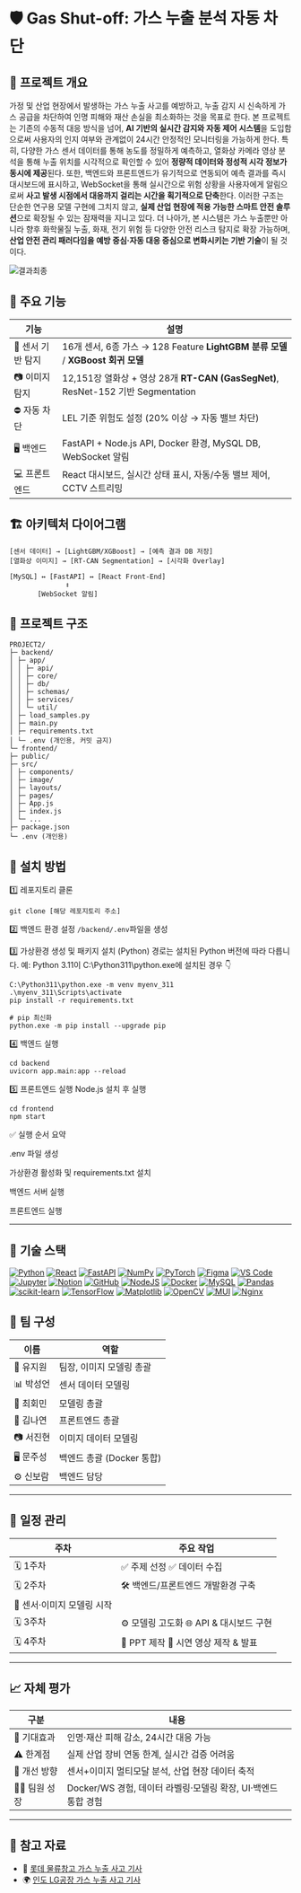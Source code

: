 <!-- README.md1 -->
# **🛡️** Gas Shut-off: 가스 누출 분석 자동 차단

## 📌 프로젝트 개요

가정 및 산업 현장에서 발생하는 가스 누출 사고를 예방하고, 누출 감지 시 신속하게 가스 공급을 차단하여 인명 피해와 재산 손실을 최소화하는 것을 목표로 한다.
본 프로젝트는 기존의 수동적 대응 방식을 넘어, **AI 기반의 실시간 감지와 자동 제어 시스템**을 도입함으로써 사용자의 인지 여부와 관계없이 24시간 안정적인 모니터링을 가능하게 한다. 특히, 다양한 가스 센서 데이터를 통해 농도를 정밀하게 예측하고, 열화상 카메라 영상 분석을 통해 누출 위치를 시각적으로 확인할 수 있어 **정량적 데이터와 정성적 시각 정보가 동시에 제공**된다.
또한, 백엔드와 프론트엔드가 유기적으로 연동되어 예측 결과를 즉시 대시보드에 표시하고, WebSocket을 통해 실시간으로 위험 상황을 사용자에게 알림으로써 **사고 발생 시점에서 대응까지 걸리는 시간을 획기적으로 단축**한다. 이러한 구조는 단순한 연구용 모델 구현에 그치지 않고, **실제 산업 현장에 적용 가능한 스마트 안전 솔루션**으로 확장될 수 있는 잠재력을 지니고 있다.
더 나아가, 본 시스템은 가스 누출뿐만 아니라 향후 화학물질 누출, 화재, 전기 위험 등 다양한 안전 리스크 탐지로 확장 가능하며, **산업 안전 관리 패러다임을 예방 중심·자동 대응 중심으로 변화시키는 기반 기술**이 될 것이다.

![결과최종](https://github.com/user-attachments/assets/4574edfe-6fa6-49e8-90df-866d0949d565)  

## **🚀 주요 기능**

| 기능 | 설명 |
| --- | --- |
| 🔬 센서 기반 탐지 | 16개 센서, 6종 가스 → 128 Feature  **LightGBM 분류 모델** / **XGBoost 회귀 모델** |
| 📷 이미지 탐지 | 12,151장 열화상 + 영상 28개  **RT-CAN (GasSegNet)**, ResNet-152 기반 Segmentation |
| ⛔ 자동 차단 | LEL 기준 위험도 설정 (20% 이상 → 자동 밸브 차단) |
| 🖥 백엔드 | FastAPI + Node.js API, Docker 환경, MySQL DB, WebSocket 알림 |
| 💻 프론트엔드 | React 대시보드, 실시간 상태 표시, 자동/수동 밸브 제어, CCTV 스트리밍 |  

## 🏗 아키텍처 다이어그램

```
[센서 데이터] → [LightGBM/XGBoost] → [예측 결과 DB 저장]
[열화상 이미지] → [RT-CAN Segmentation] → [시각화 Overlay]

[MySQL] ↔ [FastAPI] ↔ [React Front-End]
              ↕
       [WebSocket 알림]

```

## 📁 프로젝트 구조

```
PROJECT2/
├─ backend/
│ ├─ app/
│ │ ├─ api/
│ │ ├─ core/
│ │ ├─ db/
│ │ ├─ schemas/
│ │ ├─ services/
│ │ └─ util/
│ ├─ load_samples.py
│ ├─ main.py
│ ├─ requirements.txt
│ └─ .env (개인용, 커밋 금지)
└─ frontend/
├─ public/
├─ src/
│ ├─ components/
│ ├─ image/
│ ├─ layouts/
│ ├─ pages/
│ ├─ App.js
│ ├─ index.js
│ └─ ...
├─ package.json
└─ .env (개인용)
```

## 🚀 설치 방법
1️⃣ 레포지토리 클론
```
git clone [해당 레포지토리 주소]
```

2️⃣ 백엔드 환경 설정
```/backend/.env```파일을 생성

3️⃣ 가상환경 생성 및 패키지 설치 (Python)
경로는 설치된 Python 버전에 따라 다릅니다.
예: Python 3.11이 C:\Python311\python.exe에 설치된 경우 👇
```
C:\Python311\python.exe -m venv myenv_311
.\myenv_311\Scripts\activate
pip install -r requirements.txt

# pip 최신화
python.exe -m pip install --upgrade pip
```

4️⃣ 백엔드 실행
```
cd backend
uvicorn app.main:app --reload
```

5️⃣ 프론트엔드 실행
Node.js 설치 후 실행
```
cd frontend
npm start
```
✅ 실행 순서 요약

.env 파일 생성

가상환경 활성화 및 requirements.txt 설치

백엔드 서버 실행

프론트엔드 실행

---

## 🧠 기술 스택
[![Python](https://img.shields.io/badge/Python-3.13-blue?logo=python&logoColor=white)](https://www.python.org/)
[![React](https://img.shields.io/badge/React-61DAFB?logo=react&logoColor=black)](https://react.dev/)
[![FastAPI](https://img.shields.io/badge/FastAPI-009688?logo=fastapi&logoColor=white)](https://fastapi.tiangolo.com/)
[![NumPy](https://img.shields.io/badge/NumPy-013243?logo=numpy&logoColor=white)](https://numpy.org/)
[![PyTorch](https://img.shields.io/badge/PyTorch-EE4C2C?logo=pytorch&logoColor=white)](https://pytorch.org/)
[![Figma](https://img.shields.io/badge/Figma-F24E1E?logo=figma&logoColor=white)](https://www.figma.com/)
[![VS Code](https://img.shields.io/badge/VS%20Code-007ACC?logo=visualstudiocode&logoColor=white)](https://code.visualstudio.com/)
[![Jupyter](https://img.shields.io/badge/Jupyter-F37626?logo=jupyter&logoColor=white)](https://jupyter.org/)
[![Notion](https://img.shields.io/badge/Notion-000000?logo=notion&logoColor=white)](https://www.notion.so/)
[![GitHub](https://img.shields.io/badge/GitHub-181717?logo=github&logoColor=white)](https://github.com/)
[![NodeJS](https://img.shields.io/badge/node.js-6DA55F?&logo=node.js&logoColor=white)](https://nodejs.org/ko/)
[![Docker](https://img.shields.io/badge/docker-%230db7ed.svg?&logo=docker&logoColor=white)](https://www.docker.com/)
[![MySQL](https://img.shields.io/badge/mysql-4479A1.svg?&logo=mysql&logoColor=white)](https://www.mysql.com/)
[![Pandas](https://img.shields.io/badge/pandas-%23150458.svg?&logo=pandas&logoColor=white)](https://pandas.pydata.org/)
[![scikit-learn](https://img.shields.io/badge/scikit--learn-%23F7931E.svg?&logo=scikit-learn&logoColor=white)](https://scikit-learn.org/stable/)
[![TensorFlow](https://img.shields.io/badge/TensorFlow-%23FF6F00.svg?&logo=TensorFlow&logoColor=white)](https://www.tensorflow.org/?hl=ko)
[![Matplotlib](https://img.shields.io/badge/Matplotlib-%23ffffff.svg?&logo=Matplotlib&logoColor=black)](https://matplotlib.org/)
[![OpenCV](https://img.shields.io/badge/opencv-%23white.svg?&logo=opencv&logoColor=white)](https://opencv.org/)
[![MUI](https://img.shields.io/badge/MUI-%230081CB.svg?&logo=mui&logoColor=white)](https://mui.com/)
[![Nginx](https://img.shields.io/badge/nginx-%23009639.svg?&logo=nginx&logoColor=white)](https://nginx.org/)  

## 👥 팀 구성

| 이름 | 역할 |
| --- | --- |
| 👑 유지원 | 팀장, 이미지 모델링 총괄 |
| 📊 박성언 | 센서 데이터 모델링 |
| 🧪 최회민 | 모델링 총괄 |
| 🎨 김나연 | 프론트엔드 총괄 |
| 📷 서진현 | 이미지 데이터 모델링 |
| 🖥 문주성 | 백엔드 총괄 (Docker 통합) |
| ⚙️ 신보람 | 백엔드 담당 |

---

## 📅 일정 관리

| 주차 | 주요 작업 |
| --- | --- |
| 🗓 1주차 | ✅ 주제 선정  ✅ 데이터 수집 |
| 🗓 2주차 | 🛠 백엔드/프론트엔드 개발환경 구축  
🧪 센서·이미지 모델링 시작 |
| 🗓 3주차 | ⚙️ 모델링 고도화  🌐 API & 대시보드 구현 |
| 🗓 4주차 | 📝 PPT 제작  🎥 시연 영상 제작 & 발표 |


---

## 📈 자체 평가

| 구분 | 내용 |
| --- | --- |
| 🌟 기대효과 | 인명·재산 피해 감소, 24시간 대응 가능 |
| ⚠️ 한계점 | 실제 산업 장비 연동 한계, 실시간 검증 어려움 |
| 🔧 개선 방향 | 센서+이미지 멀티모달 분석, 산업 현장 데이터 축적 |
| 👨‍💻 팀원 성장 | Docker/WS 경험, 데이터 라벨링·모델링 확장, UI·백엔드 통합 경험 |

---

## 📎 참고 자료

- 📰 [롯데 물류창고 가스 누출 사고 기사](https://www.khan.co.kr/article/202510141710001)
- 🌍 [인도 LG공장 가스 누출 사고 기사](https://www.bbc.com/korean/news-52570235)



